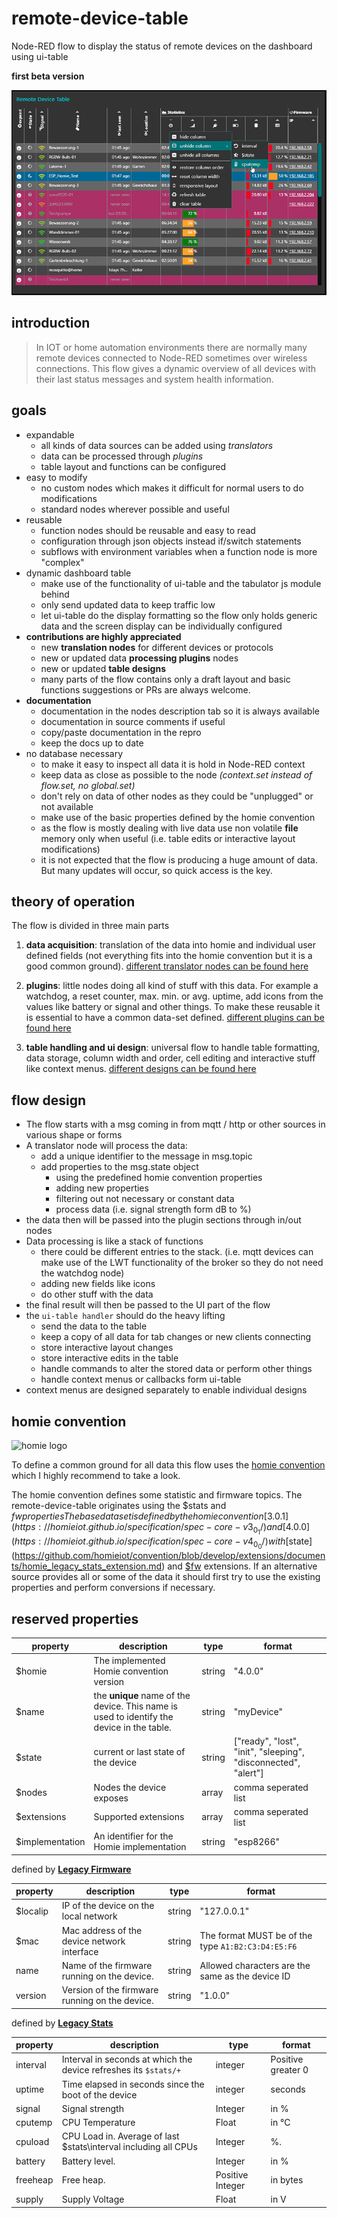 # remote-device-table
Node-RED flow to display the status of remote devices on the dashboard using ui-table

**first beta version**

![screenshot](https://github.com/Christian-Me/remote-device-table/blob/master/screenshots/teaser.png?raw=true)
## introduction
>In IOT or home automation environments there are normally many remote devices connected to Node-RED sometimes over wireless connections. This flow gives a dynamic overview of all devices with their last status messages and system health information.

## goals
- expandable
  - all kinds of data sources can be added using *translators*
  - data can be processed through *plugins*
  - table layout and functions can be configured
- easy to modify
  - no custom nodes which makes it difficult for normal users to do modifications
  - standard nodes wherever possible and useful
- reusable
  - function nodes should be reusable and easy to read
  - configuration through json objects instead if/switch statements
  - subflows with environment variables when a function node is more "complex"
- dynamic dashboard table
  - make use of the functionality of ui-table and the tabulator js module behind
  - only send updated data to keep traffic low
  - let ui-table do the display formatting so the flow only holds generic data and the screen display can be individually configured
- **contributions are highly appreciated**
  - new **translation nodes** for different devices or protocols
  - new or updated data **processing plugins** nodes
  - new or updated **table designs**
  - many parts of the flow contains only a draft layout and basic functions suggestions or PRs are always welcome.
- **documentation**
  - documentation in the nodes description tab so it is always available
  - documentation in source comments if useful
  - copy/paste documentation in the repro 
  - keep the docs up to date
- no database necessary
  - to make it easy to inspect all data it is hold in Node-RED context
  - keep data as close as possible to the node *(context.set instead of flow.set, no global.set)*
  - don't rely on data of other nodes as they could be "unplugged" or not available 
  - make use of the basic properties defined by the homie convention
  - as the flow is mostly dealing with live data use non volatile **file** memory only when useful (i.e. table edits or interactive layout modifications)
  - it is not expected that the flow is producing a huge amount of data. But many updates will occur, so quick access is the key.

## theory of operation

The flow is divided in three main parts

1. **data acquisition**: translation of the data into homie and individual user defined fields (not everything fits into the homie convention but it is a good common ground). [different translator nodes can be found here](https://github.com/Christian-Me/remote-device-table/tree/master/translators)

2. **plugins**: little nodes doing all kind of stuff with this data. For example a watchdog, a reset counter, max. min. or avg. uptime, add icons from the values like battery or signal and other things. To make these reusable it is essential to have a common data-set defined. [different plugins can be found here](https://github.com/Christian-Me/remote-device-table/tree/master/plugins)

3. **table handling and ui design**: universal flow to handle table formatting, data storage, column width and order, cell editing and interactive stuff like context menus. [different designs can be found here](https://github.com/Christian-Me/remote-device-table/tree/master/table%20designs)

## flow design

- The flow starts with a msg coming in from mqtt / http or other sources in various shape or forms
- A translator node will process the data:
  - add a unique identifier to the message in msg.topic
  - add properties to the msg.state object 
    - using the predefined homie convention properties
    - adding new properties
    - filtering out not necessary or constant data
    - process data (i.e. signal strength form dB to %)
- the data then will be passed into the plugin sections through in/out nodes
- Data processing is like a stack of functions
  - there could be different entries to the stack. (i.e. mqtt devices can make use of the LWT functionality of the broker so they do not need the watchdog node)
  - adding new fields like icons
  - do other stuff with the data
- the final result will then be passed to the UI part of the flow
- the `ui-table handler` should do the heavy lifting 
  - send the data to the table
  - keep a copy of all data for tab changes or new clients connecting
  - store interactive layout changes
  - store interactive edits in the table
  - handle commands to alter the stored data or perform other things
  - handle context menus or callbacks form ui-table
- context menus are designed separately to enable individual designs

## homie convention

![homie logo]()

To define a common ground for all data this flow uses the [homie convention](https://homieiot.github.io/) which I highly recommend to take a look.

The homie convention defines some statistic and firmware topics. The remote-device-table originates using the $stats and $fw properties The base dataset is defined by the homie convention [3.0.1](https://homieiot.github.io/specification/spec-core-v3_0_1/) and [4.0.0](https://homieiot.github.io/specification/spec-core-v4_0_0/) with [$state](https://github.com/homieiot/convention/blob/develop/extensions/documents/homie_legacy_stats_extension.md) and [$fw](https://github.com/homieiot/convention/blob/develop/extensions/documents/homie_legacy_firmware_extension.md) extensions. 
If an alternative source provides all or some of the data it should first try to use the existing properties and perform conversions if necessary.

## reserved properties
property | description | type    | format 
-------- | ----------- | ------- | ------ 
$homie | The implemented Homie convention version | string | "4.0.0"
$name | the **unique** name of the device. This name is used to identify the device in the table. | string | "myDevice"
$state | current or last state of the device | string | ["ready", "lost", "init", "sleeping", "disconnected", "alert"]
$nodes	| Nodes the device exposes | array | comma seperated list
$extensions	| Supported extensions | array | comma seperated list
$implementation | An identifier for the Homie implementation | string | "esp8266"



defined by [**Legacy Firmware**](https://github.com/homieiot/convention/blob/develop/extensions/documents/homie_legacy_firmware_extension.md)

property | description | type    | format
-------- | ----------- | ------- | ------
$localip | IP of the device on the local network | string | "127.0.0.1"
$mac | Mac address of the device network interface | string | The format MUST be of the type `A1:B2:C3:D4:E5:F6`
name | Name of the firmware running on the device. | string | Allowed characters are the same as the device ID
version | Version of the firmware running on the device. | string | "1.0.0"


defined by [**Legacy Stats**](https://github.com/homieiot/convention/blob/develop/extensions/documents/homie_legacy_stats_extension.md)

property | description | type    | format
-------- | ----------- | ------- | ------
interval | Interval in seconds at which the device refreshes its `$stats/+` | integer | Positive greater 0
uptime | Time elapsed in seconds since the boot of the device | integer | seconds
signal | Signal strength | Integer | in %
cputemp | CPU Temperature | Float | in °C
cpuload | CPU Load in. Average of last $stats\interval including all CPUs | Integer | %. 
battery | Battery level. | Integer | in %
freeheap | Free heap. |	Positive Integer | in bytes
supply | Supply Voltage | Float | in V

